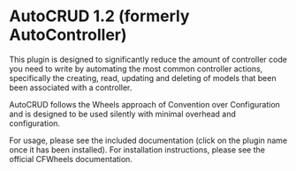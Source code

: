AutoCRUD 1.2 (formerly AutoController)
======================================

This plugin is designed to significantly reduce the amount of controller code you need to write by automating the most common controller actions, specifically the creating, read, updating and deleting of models that been been associated with a controller.

AutoCRUD follows the Wheels approach of Convention over Configuration and is designed to be used silently with minimal overhead and configuration.

For usage, please see the included documentation (click on the plugin name once it has been installed). For installation instructions, please see the official CFWheels documentation.
